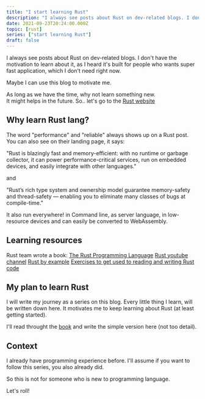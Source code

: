 ```yaml
---
title: "I start learning Rust"
description: "I always see posts about Rust on dev-related blogs. I don't have the motivation to learn about it, as I heard it's built for complex project. Maybe I can use this blog to motivate me. "
date: 2021-09-23T20:24:00.000Z
topic: [rust]
series: ["start learning Rust"]
draft: false
---
```

I always see posts about Rust on dev-related blogs. I don't have the motivation to learn about it, as I heard it's built for people who wants super fast application, which I don't need right now. 

Maybe I can use this blog to motivate me. 

As long as we have the time, why not learn something new.  
It might helps in the future. So.. let's go to the [Rust website](https://www.rust-lang.org/)

## Why learn Rust lang?
The word "performance" and "reliable" always shows up on a Rust post. You can also see on their landing page, it says:

"Rust is blazingly fast and memory-efficient: with no runtime or garbage collector, it can power performance-critical services, run on embedded devices, and easily integrate with other languages."

and

"Rust’s rich type system and ownership model guarantee memory-safety and thread-safety — enabling you to eliminate many classes of bugs at compile-time."

It also run everywhere! in Command line, as server language, in low-resource devices and can easily be converted to WebAssembly.

## Learning resources
Rust team wrote a book: [The Rust Programming Language](https://doc.rust-lang.org/book/)
[Rust youtube channel](https://www.youtube.com/channel/UCaYhcUwRBNscFNUKTjgPFiA)
[Rust by example](https://doc.rust-lang.org/stable/rust-by-example/)
[Exercises to get used to reading and writing Rust code](https://github.com/rust-lang/rustlings/)

## My plan to learn Rust
I will write my journey as a series on this blog. Every little thing I learn, will be written down here. It motivates me to keep learning about Rust (at least getting started).

I'll read throught the [book](https://doc.rust-lang.org/book) and write the simple version here (not too detail).

## Context
I already have programming experience before. I'll assume if you want to follow this series, you also already did.

So this is not for someone who is new to programming language.

Let's roll!